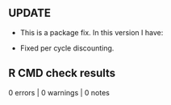 ## UPDATE

* This is a package fix. In this version I have:

* Fixed per cycle discounting.

## R CMD check results

0 errors | 0 warnings | 0 notes
